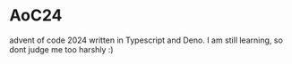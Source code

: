 # AoC24

advent of code 2024 written in Typescript and Deno. I am still learning, so dont judge me too harshly :) 
